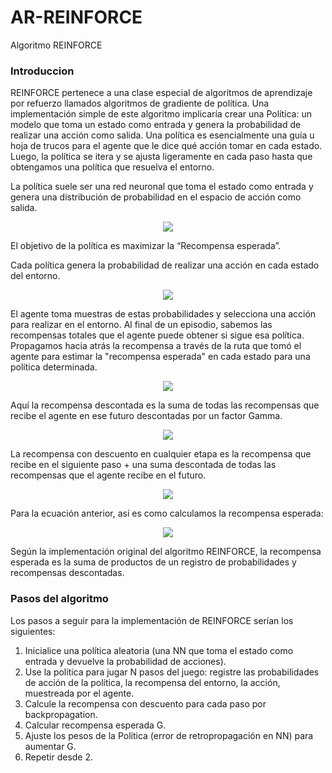 # AR-REINFORCE
Algoritmo REINFORCE
### Introduccion ###

REINFORCE pertenece a una clase especial de algoritmos de aprendizaje por refuerzo llamados algoritmos de gradiente de política. Una implementación simple de este algoritmo implicaría crear una Política: un modelo que toma un estado como entrada y genera la probabilidad de realizar una acción como salida. Una política es esencialmente una guía u hoja de trucos para el agente que le dice qué acción tomar en cada estado. Luego, la política se itera y se ajusta ligeramente en cada paso hasta que obtengamos una política que resuelva el entorno.

La política suele ser una red neuronal que toma el estado como entrada y genera una distribución de probabilidad en el espacio de acción como salida.

<p align="center">
  <img src="https://user-images.githubusercontent.com/95035101/198893165-911539a2-0e0f-4fc2-b60d-514d89acf130.png">
</p>

El objetivo de la política es maximizar la “Recompensa esperada”.

Cada política genera la probabilidad de realizar una acción en cada estado del entorno.

<p align="center">
  <img src="https://user-images.githubusercontent.com/95035101/198893180-a697a20e-6759-4bcb-aba6-24278232f19a.png">
</p>

El agente toma muestras de estas probabilidades y selecciona una acción para realizar en el entorno. Al final de un episodio, sabemos las recompensas totales que el agente puede obtener si sigue esa política. Propagamos hacia atrás la recompensa a través de la ruta que tomó el agente para estimar la "recompensa esperada" en cada estado para una política determinada.

<p align="center">
  <img src="https://user-images.githubusercontent.com/95035101/198893192-417d8312-b57a-440d-8ba1-ef7be251de2f.png">
</p>
Aquí la recompensa descontada es la suma de todas las recompensas que recibe el agente en ese futuro descontadas por un factor Gamma.

<p align="center">
  <img src="https://user-images.githubusercontent.com/95035101/198893207-e6ea2869-5a2d-4e37-90a3-63818e2e1440.png">
</p>

La recompensa con descuento en cualquier etapa es la recompensa que recibe en el siguiente paso + una suma descontada de todas las recompensas que el agente recibe en el futuro.

<p align="center">
  <img src="https://user-images.githubusercontent.com/95035101/198893220-73411c89-f265-48ff-906b-411a456709d5.png">
</p>

Para la ecuación anterior, así es como calculamos la recompensa esperada:

<p align="center">
  <img src="https://user-images.githubusercontent.com/95035101/198893233-a3315634-754b-4390-818b-804092b86e90.png">
</p>
Según la implementación original del algoritmo REINFORCE, la recompensa esperada es la suma de productos de un registro de probabilidades y recompensas descontadas.

### Pasos del algoritmo ###

Los pasos a seguir para la implementación de REINFORCE serían los siguientes:

1. Inicialice una política aleatoria (una NN que toma el estado como entrada y devuelve la probabilidad de acciones).  
2. Use la política para jugar N pasos del juego: registre las probabilidades de acción de la política, la recompensa del entorno, la acción, muestreada por el agente.  
3. Calcule la recompensa con descuento para cada paso por backpropagation.  
4. Calcular recompensa esperada G.  
5. Ajuste los pesos de la Política (error de retropropagación en NN) para aumentar G.  
6. Repetir desde 2.  

